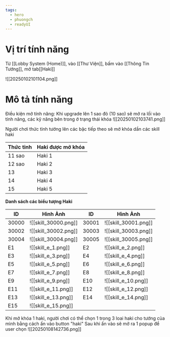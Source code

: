 ```yaml
---
tags:
  - hero
  - phuongch
  - readyUI
---
```

# Vị trí tính năng
Từ [[Lobby System (Home)]], vào [[Thư Viện]], bấm vào [[Thông Tin Tướng]], mở tab[[Haki]]

![[20250102101104.png]]

# Mô tả tính năng
Điều kiện mở tính năng: Khi upgrade lên 1 sao đỏ (10 sao) sẽ mở ra lối vào tính năng, các kỹ năng bên trong ở trạng thái khóa
![[20250102103741.png]]

Người chơi thức tỉnh tướng lên các bậc tiếp theo sẽ mở khóa dần các skill haki


| Thức tỉnh | Haki được mở khóa |
| --------- | ----------------- |
| 11 sao    | Haki 1            |
| 12 sao    | Haki 2            |
| 13        | Haki 3            |
| 14        | Haki 4            |
| 15        | Haki 5            |

**Danh sách các biểu tượng Haki**

| ID    | Hình Ảnh             | ID    | Hình Ảnh             |
| ----- | -------------------- | ----- | -------------------- |
| 30000 | ![[skill_30000.png]] | 30001 | ![[skill_30001.png]] |
| 30002 | ![[skill_30002.png]] | 30003 | ![[skill_30003.png]] |
| 30004 | ![[skill_30004.png]] | 30005 | ![[skill_30005.png]] |
| E1    | ![[skill_e_1.png]]   | E2    | ![[skill_e_2.png]]   |
| E3    | ![[skill_e_3.png]]   | E4    | ![[skill_e_4.png]]   |
| E5    | ![[skill_e_5.png]]   | E6    | ![[skill_e_6.png]]   |
| E7    | ![[skill_e_7.png]]   | E8    | ![[skill_e_8.png]]   |
| E9    | ![[skill_e_9.png]]   | E10   | ![[skill_e_10.png]]  |
| E11   | ![[skill_e_11.png]]  | E12   | ![[skill_e_12.png]]  |
| E13   | ![[skill_e_13.png]]  | E14   | ![[skill_e_14.png]]  |
| E15   | ![[skill_e_15.png]]  |       |                      |

Khi mở khóa 1 haki, người chơi có thể chọn 1 trong 3 loai haki cho tướng của mình bằng cách ấn vào button "haki"
Sau khi ấn vào sẽ mở ra 1 popup để user chọn
![[20250108142736.png]]